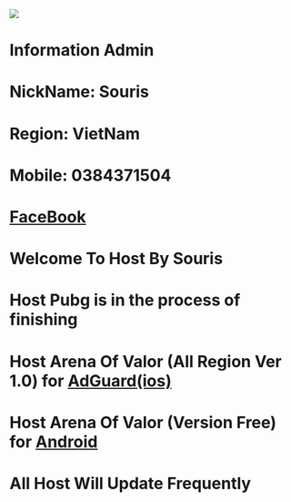 ![](https://raw.githubusercontent.com/nghiapro12361/Souris/master/DB1EE53A-F80F-4231-8D95-33D83F3C4E82.jpeg?token=AQLKKUKDEZE3ZCTGDOCJ4SC7DHILC)
# Information Admin
# NickName: Souris
# Region: VietNam
# Mobile: 0384371504
# [FaceBook](https://facebook.com/souris0112)




# Welcome To Host By Souris
# Host Pubg is in the process of finishing
# Host Arena Of Valor (All Region Ver 1.0) for [AdGuard(ios)](https://github.com/nghiapro12361/Souris/blob/master/HostAoV(BeTa))
# Host Arena Of Valor (Version Free) for [Android](https://github.com/nghiapro12361/Souris/blob/master/HostAOV(android))
# All Host Will Update Frequently
